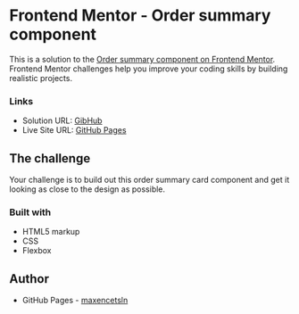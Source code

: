 # Frontend Mentor - Order summary component

This is a solution to the [Order summary component on Frontend Mentor](https://www.frontendmentor.io/challenges/order-summary-component-QlPmajDUj/hub/order-summary-component-FQZudYdcv). Frontend Mentor challenges help you improve your coding skills by building realistic projects.

### Links

- Solution URL: [GibHub](https://github.com/maxencetsln/order-summary-component-main-main.github.io)
- Live Site URL: [GitHub Pages](https://maxencetsln.github.io/order-summary-component-main-main.github.io/)

## The challenge

Your challenge is to build out this order summary card component and get it looking as close to the design as possible.

### Built with

- HTML5 markup
- CSS
- Flexbox

## Author

- GitHub Pages - [maxencetsln](https://github.com/maxencetsln)
